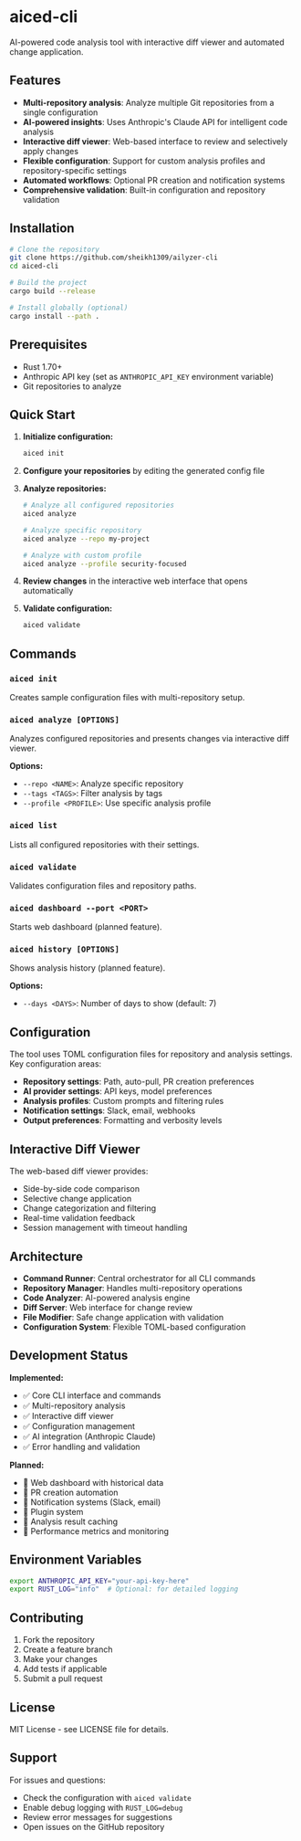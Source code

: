 # aiced-cli

AI-powered code analysis tool with interactive diff viewer and automated change application.

## Features

- **Multi-repository analysis**: Analyze multiple Git repositories from a single configuration
- **AI-powered insights**: Uses Anthropic's Claude API for intelligent code analysis
- **Interactive diff viewer**: Web-based interface to review and selectively apply changes
- **Flexible configuration**: Support for custom analysis profiles and repository-specific settings
- **Automated workflows**: Optional PR creation and notification systems
- **Comprehensive validation**: Built-in configuration and repository validation

## Installation

```bash
# Clone the repository
git clone https://github.com/sheikh1309/ailyzer-cli
cd aiced-cli

# Build the project
cargo build --release

# Install globally (optional)
cargo install --path .
```

## Prerequisites

- Rust 1.70+
- Anthropic API key (set as `ANTHROPIC_API_KEY` environment variable)
- Git repositories to analyze

## Quick Start

1. **Initialize configuration:**
   ```bash
   aiced init
   ```

2. **Configure your repositories** by editing the generated config file

3. **Analyze repositories:**
   ```bash
   # Analyze all configured repositories
   aiced analyze

   # Analyze specific repository
   aiced analyze --repo my-project

   # Analyze with custom profile
   aiced analyze --profile security-focused
   ```

4. **Review changes** in the interactive web interface that opens automatically

5. **Validate configuration:**
   ```bash
   aiced validate
   ```

## Commands

### `aiced init`
Creates sample configuration files with multi-repository setup.

### `aiced analyze [OPTIONS]`
Analyzes configured repositories and presents changes via interactive diff viewer.

**Options:**
- `--repo <NAME>`: Analyze specific repository
- `--tags <TAGS>`: Filter analysis by tags
- `--profile <PROFILE>`: Use specific analysis profile

### `aiced list`
Lists all configured repositories with their settings.

### `aiced validate`
Validates configuration files and repository paths.

### `aiced dashboard --port <PORT>` 
Starts web dashboard (planned feature).

### `aiced history [OPTIONS]`
Shows analysis history (planned feature).

**Options:**
- `--days <DAYS>`: Number of days to show (default: 7)

## Configuration

The tool uses TOML configuration files for repository and analysis settings. Key configuration areas:

- **Repository settings**: Path, auto-pull, PR creation preferences
- **AI provider settings**: API keys, model preferences
- **Analysis profiles**: Custom prompts and filtering rules
- **Notification settings**: Slack, email, webhooks
- **Output preferences**: Formatting and verbosity levels

## Interactive Diff Viewer

The web-based diff viewer provides:
- Side-by-side code comparison
- Selective change application
- Change categorization and filtering
- Real-time validation feedback
- Session management with timeout handling

## Architecture

- **Command Runner**: Central orchestrator for all CLI commands
- **Repository Manager**: Handles multi-repository operations
- **Code Analyzer**: AI-powered analysis engine
- **Diff Server**: Web interface for change review
- **File Modifier**: Safe change application with validation
- **Configuration System**: Flexible TOML-based configuration

## Development Status

**Implemented:**
- ✅ Core CLI interface and commands
- ✅ Multi-repository analysis
- ✅ Interactive diff viewer
- ✅ Configuration management
- ✅ AI integration (Anthropic Claude)
- ✅ Error handling and validation

**Planned:**
- 🚧 Web dashboard with historical data
- 🚧 PR creation automation
- 🚧 Notification systems (Slack, email)
- 🚧 Plugin system
- 🚧 Analysis result caching
- 🚧 Performance metrics and monitoring

## Environment Variables

```bash
export ANTHROPIC_API_KEY="your-api-key-here"
export RUST_LOG="info"  # Optional: for detailed logging
```

## Contributing

1. Fork the repository
2. Create a feature branch
3. Make your changes
4. Add tests if applicable
5. Submit a pull request

## License

MIT License - see LICENSE file for details.

## Support

For issues and questions:
- Check the configuration with `aiced validate`
- Enable debug logging with `RUST_LOG=debug`
- Review error messages for suggestions
- Open issues on the GitHub repository

